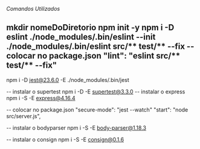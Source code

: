 *Comandos Utilizados*

mkdir nomeDoDiretorio
npm init -y
npm i -D eslint
./node_modules/.bin/eslint --init
./node_modules/.bin/eslint src/** test/** --fix
-- colocar no package.json
"lint": "eslint src/** test/** --fix"
--
npm i -D jest@23.6.0 -E
./node_modules/.bin/jest

-- instalar o supertest
npm i -D -E supertest@3.3.0
-- instalar o express
npm i -S -E express@4.16.4

-- colocar no package.json
"secure-mode": "jest --watch"
"start": "node src/server.js",

-- instalar o bodyparser
npm i -S -E body-parser@1.18.3

-- instalar o consign
npm i -S -E consign@0.1.6